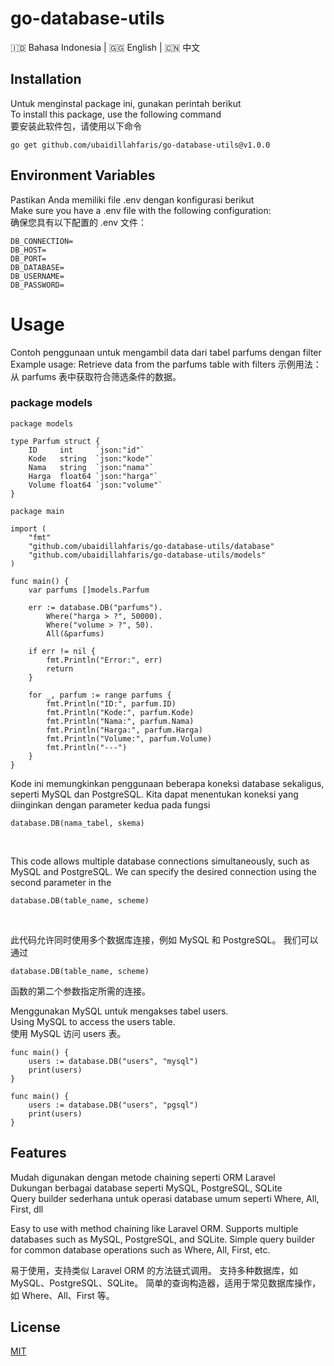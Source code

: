 # go-database-utils 
🇮🇩 Bahasa Indonesia | 🇬🇬 English | 🇨🇳 中文
## Installation
Untuk menginstal package ini, gunakan perintah berikut<br>
To install this package, use the following command<br>
要安装此软件包，请使用以下命令<br>
  

```
go get github.com/ubaidillahfaris/go-database-utils@v1.0.0  
```
## Environment Variables
Pastikan Anda memiliki file .env dengan konfigurasi berikut <br>
Make sure you have a .env file with the following configuration:<br>
确保您具有以下配置的 .env 文件：<br>
  

```
DB_CONNECTION=  
DB_HOST=  
DB_PORT=  
DB_DATABASE=  
DB_USERNAME=  
DB_PASSWORD=  
```
# Usage
Contoh penggunaan untuk mengambil data dari tabel parfums dengan filter<br>
Example usage: Retrieve data from the parfums table with filters<nr>
示例用法：从 parfums 表中获取符合筛选条件的数据。<br>


### package models
```
package models

type Parfum struct {
	ID     int     `json:"id"`
	Kode   string  `json:"kode"`
	Nama   string  `json:"nama"`
	Harga  float64 `json:"harga"`
	Volume float64 `json:"volume"`
}

```


```
package main  

import (  
    "fmt"  
    "github.com/ubaidillahfaris/go-database-utils/database"  
    "github.com/ubaidillahfaris/go-database-utils/models"  
)  

func main() {  
    var parfums []models.Parfum  

    err := database.DB("parfums").  
        Where("harga > ?", 50000).  
        Where("volume > ?", 50).  
        All(&parfums)  

    if err != nil {  
        fmt.Println("Error:", err)  
        return  
    }  

    for _, parfum := range parfums {  
        fmt.Println("ID:", parfum.ID)  
        fmt.Println("Kode:", parfum.Kode)  
        fmt.Println("Nama:", parfum.Nama)  
        fmt.Println("Harga:", parfum.Harga)  
        fmt.Println("Volume:", parfum.Volume)  
        fmt.Println("---")  
    }  
}  
```

Kode ini memungkinkan penggunaan beberapa koneksi database sekaligus, seperti MySQL dan PostgreSQL.
Kita dapat menentukan koneksi yang diinginkan dengan parameter kedua pada fungsi 
```
database.DB(nama_tabel, skema)
```
<br>

This code allows multiple database connections simultaneously, such as MySQL and PostgreSQL.
We can specify the desired connection using the second parameter in the 
```
database.DB(table_name, scheme)
```
<br>

此代码允许同时使用多个数据库连接，例如 MySQL 和 PostgreSQL。
我们可以通过 
```
database.DB(table_name, scheme) 
```
函数的第二个参数指定所需的连接。

Menggunakan MySQL untuk mengakses tabel users. <br>
Using MySQL to access the users table. <br>
使用 MySQL 访问 users 表。<br>

```
func main() {
	users := database.DB("users", "mysql")
	print(users)
}

func main() {
	users := database.DB("users", "pgsql")
	print(users)
}

```


## Features
Mudah digunakan dengan metode chaining seperti ORM Laravel  
Dukungan berbagai database seperti MySQL, PostgreSQL, SQLite  
Query builder sederhana untuk operasi database umum seperti Where, All, First, dll <br>

Easy to use with method chaining like Laravel ORM.
Supports multiple databases such as MySQL, PostgreSQL, and SQLite. Simple query builder for common database operations such as Where, All, First, etc. <br>

易于使用，支持类似 Laravel ORM 的方法链式调用。
支持多种数据库，如 MySQL、PostgreSQL、SQLite。
简单的查询构造器，适用于常见数据库操作，如 Where、All、First 等。<br>




## License

[MIT](https://choosealicense.com/licenses/mit/)
